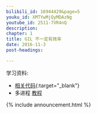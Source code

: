 ```yaml
---
bilibili_id: 16944429&page=5
youku_id: XMTYwMjQyMDAzNg
youtube_id: 2511-7VR4nQ
description: 
chapter: 1
title: GIL 不一定有效率
date: 2016-11-3
post-headings:

---
```


学习资料:
  * [相关代码](https://github.com/MorvanZhou/tutorials/blob/master/threadingTUT/thread5_GIL.py){:target="_blank"}
  * 多进程 [教程](/tutorials/python-basic/multiprocessing/)

{% include announcement.html %}